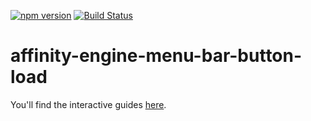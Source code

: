 [![npm version](https://badge.fury.io/js/affinity-engine-menu-bar-button-load.svg)](https://badge.fury.io/js/affinity-engine-menu-bar-button-load)
[![Build Status](https://travis-ci.org/affinity-engine/affinity-engine-menu-bar-button-load.svg?branch=master)](https://travis-ci.org/affinity-engine/affinity-engine-menu-bar-button-load)

# affinity-engine-menu-bar-button-load

You'll find the interactive guides [here](http://www.affinityengine.org/components/menu-bar/buttons/load).
